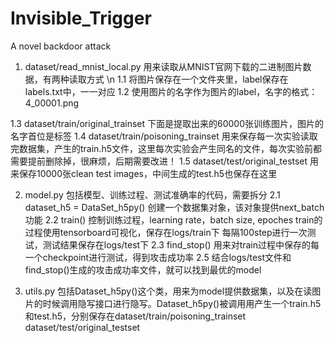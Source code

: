 # Invisible_Trigger
A novel backdoor attack


1. dataset/read_mnist_local.py  用来读取从MNIST官网下载的二进制图片数据，有两种读取方式 \n
1.1 将图片保存在一个文件夹里，label保存在labels.txt中，一一对应
1.2 使用图片的名字作为图片的label，名字的格式：4_00001.png

1.3 dataset/train/original_trainset   下面是提取出来的60000张训练图片，图片的名字首位是标签
1.4 dataset/train/poisoning_trainset   用来保存每一次实验读取完数据集，产生的train.h5文件，这里每次实验会产生同名的文件，每次实验前都需要提前删除掉，很麻烦，后期需要改进！
1.5 dataset/test/original_testset 用来保存10000张clean test images，中间生成的test.h5也保存在这里


2. model.py 包括模型、训练过程、测试准确率的代码，需要拆分
2.1 dataset_h5 = DataSet_h5py() 创建一个数据集对象，该对象提供next_batch功能
2.2 train() 控制训练过程，learning rate，batch size, epoches
    train的过程使用tensorboard可视化，保存在logs/train下
    每隔100step进行一次测试，测试结果保存在logs/test下
2.3 find_stop() 用来对train过程中保存的每一个checkpoint进行测试，得到攻击成功率
2.5 结合logs/test文件和find_stop()生成的攻击成功率文件，就可以找到最优的model


3. utils.py 包括Dataset_h5py()这个类，用来为model提供数据集，以及在读图片的时候调用隐写接口进行隐写。Dataset_h5py()被调用用产生一个train.h5和test.h5，分别保存在dataset/train/poisoning_trainset     dataset/test/original_testset

